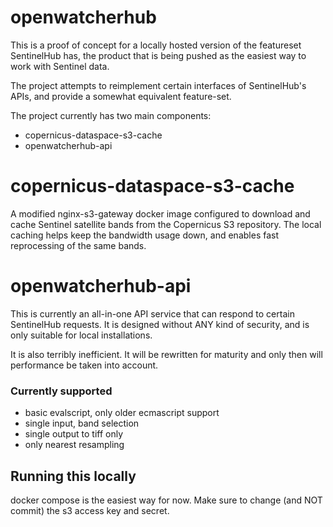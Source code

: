 # openwatcherhub
This is a proof of concept for a locally hosted version of the featureset SentinelHub has, the product that is being pushed as the easiest way to work with Sentinel data.

The project attempts to reimplement certain interfaces of SentinelHub's APIs, and provide a somewhat equivalent feature-set.

The project currently has two main components:
 - copernicus-dataspace-s3-cache
 - openwatcherhub-api


# copernicus-dataspace-s3-cache
A modified nginx-s3-gateway docker image configured to download and cache Sentinel satellite bands from the Copernicus S3 repository.
The local caching helps keep the bandwidth usage down, and enables fast reprocessing of the same bands.

# openwatcherhub-api
This is currently an all-in-one API service that can respond to certain SentinelHub requests.
It is designed without ANY kind of security, and is only suitable for local installations.

It is also terribly inefficient. It will be rewritten for maturity and only then will performance be taken into account.

### Currently supported
 - basic evalscript, only older ecmascript support
 - single input, band selection
 - single output to tiff only
 - only nearest resampling

## Running this locally
docker compose is the easiest way for now. Make sure to change (and NOT commit) the s3 access key and secret.